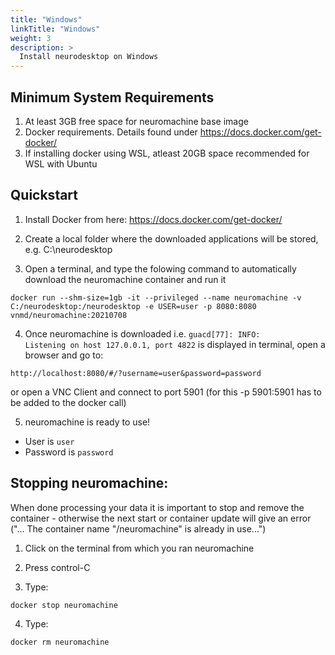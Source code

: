 ```yaml
---
title: "Windows"
linkTitle: "Windows"
weight: 3
description: >
  Install neurodesktop on Windows
---
```


## Minimum System Requirements
1. At least 3GB free space for neuromachine base image
2. Docker requirements. Details found under https://docs.docker.com/get-docker/
3. If installing docker using WSL, atleast 20GB space recommended for WSL with Ubuntu

## Quickstart
1. Install Docker from here: https://docs.docker.com/get-docker/

2. Create a local folder where the downloaded applications will be stored, e.g. C:\neurodesktop

3. Open a terminal, and type the folowing command to automatically download the neuromachine container and run it

```
docker run --shm-size=1gb -it --privileged --name neuromachine -v C:/neurodesktop:/neurodesktop -e USER=user -p 8080:8080 vnmd/neuromachine:20210708
```

4. Once neuromachine is downloaded i.e. `guacd[77]: INFO:        Listening on host 127.0.0.1, port 4822` is displayed in terminal, open a browser and go to:
```
http://localhost:8080/#/?username=user&password=password
```
or open a VNC Client and connect to port 5901 (for this -p 5901:5901 has to be added to the docker call)

5. neuromachine is ready to use!
- User is `user`
- Password is `password`

## Stopping neuromachine:
When done processing your data it is important to stop and remove the container - otherwise the next start or container update will give an error ("... The container name "/neuromachine" is already in use...")
1. Click on the terminal from which you ran neuromachine

2. Press control-C

3. Type:
```
docker stop neuromachine
```
4. Type:
```
docker rm neuromachine
```
